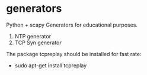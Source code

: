 # generators

Python + scapy
Generators for educational purposes. 
1. NTP generator
2. TCP Syn generator

The package tcpreplay should be installed for fast rate:
- sudo apt-get install tcpreplay
